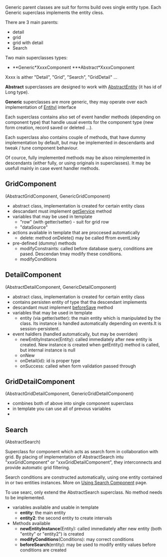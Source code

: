 Generic parent classes are suit for forms build oves single entity type. Each Generic superclass implements the entity cless.

There are 3 main parents:

  * detail
  * grid
  * grid with detail
  * Search

Two main superclasses types:

  * **Generic\*XxxxComponent
  ***Abstract\*XxxxComponent

Xxxx is aither "Detail", "Grid", "Search", "GridDetail" ...

**Abstract** superclasses
are designed to work with [AbstractEntity](AbstractEntity.md) (it has id of Long type).

**Generic** superclasses are more generic, they may operate over each implementation of [EntityI](EntityI.md) interface

Each superclass contains also set of event handler methods (depending on component type) that handle usual events for the component type (new form creation, record saved or deleted ...).

Each superclass also contains couple of methods, that have dummy implementation by default, but may be implemented in descendants and tweak / tune component behaviour.

Of cource, fully implemented methods may be alsoo reimplemented in descendants (either fully, or using originals in superclasses). It may be usefull mainly in case event handler methods.

## GridComponent ##
(AbstractGridComponent, GenericGridComponent)

  * abstract class, implementation is created for certain entity class
  * descandant must implement [getService](getService.md) method
  * variables that may be used in template
    * "row" (with getter/setter) - suit for grid row
    * "dataSource"
  * actions available in template that are proccesed automatically
    * delete: method onDelete() may be called ffrom eventLinky
  * pre-defined (dummy) methods
    * modifyConstraints: called before database query, conditions are pased. Descendan tmay modify these conditions.
    * modifyConditions

## DetailComponent ##
(AbstractDetailComponent, GenericDetailComponent)

  * abstract class, implementation is created for certain entity class
  * contains persisten entity of type that tha descendant implements
  * descandant must implement [beforeSave](beforeSave.md) method
  * variables that may be used in template
    * entity (via getter/setter): the main entity which is manipulated by the class. Its instance is handled automatically depending on events.It is session-persistent.
  * event haldlers (handled automatically, but may be overriden)
    * newEntityInstance(Entity): called immediately after new entity is created. New instance is created when getEntity() method is called, but internal instance is null
    * onNew
    * onDetail(id): id is proper type
    * onSuccess: called when form validation passed through

## GridDetailComponent ##
(AbstractGridDetailComponent, GenericGridDetailComponent)

  * combines both of above into single component superclass
  * in template you can use all of prevous variables
  * 
## Search ##
(AbstractSearch)

Superclass for component which acts as search form in collaboration
with grid. By placing of implementation of AbstractSearch intu "xxxGridComponent" or "xxxGridDetailComponent", they interconnects and provide automatic grid filtering.

Search conditions are constructed automatically, using one entity contained in or two entities instances. More on [Using Search Component](UsingSearchComponent.md) page.

To use searc, only extend the AbstractSearch superclass. No method needs to be implemented.

  * variables available and usable in template
    * **entity**: the main entity
    * **entity2**: the second entity to create intervals
  * Methods available
    * **newEntityInstance**(Entity): called immediately after new entity (both "entity" or "entity2") is created
    * **modifyConditions**(Conditions): may correct conditions
    * **beforeSearch**(entity): may be used to modify entity values before conditions are created